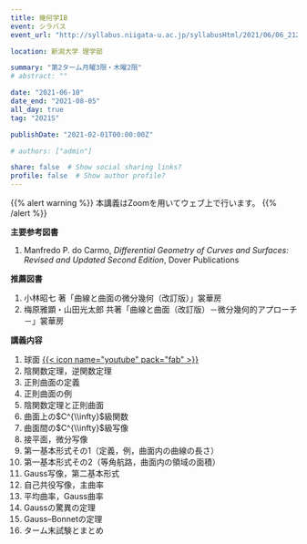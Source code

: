 ```yaml
---
title: 幾何学IB
event: シラバス
event_url: "http://syllabus.niigata-u.ac.jp/syllabusHtml/2021/06/06_212S1526_ja_JP.html"

location: 新潟大学 理学部

summary: "第2ターム月曜3限・木曜2限"
# abstract: ""

date: "2021-06-10"
date_end: "2021-08-05"
all_day: true
tag: "2021S"

publishDate: "2021-02-01T00:00:00Z"

# authors: ["admin"]

share: false  # Show social sharing links?
profile: false  # Show author profile?
---
```

{{% alert warning %}}
本講義はZoomを用いてウェブ上で行います。
{{% /alert %}}

**主要参考図書**

1. Manfredo P. do Carmo, *Differential Geometry of Curves and Surfaces: Revised and Updated Second Edition*, Dover Publications

**推薦図書**

1. 小林昭七 著「曲線と曲面の微分幾何（改訂版）」裳華房
2. 梅原雅顕・山田光太郎 共著「曲線と曲面（改訂版）－微分幾何的アプローチ－」裳華房

**講義内容**

1. 球面
	[{{< icon name="youtube" pack="fab" >}}](https://youtu.be/N88NCcVQo9M)
2. 陰関数定理，逆関数定理
3. 正則曲面の定義
4. 正則曲面の例
5. 陰関数定理と正則曲面
6. 曲面上の$C^{\\infty}$級関数
7. 曲面間の$C^{\\infty}$級写像
8. 接平面，微分写像
9. 第一基本形式その1（定義，例，曲面内の曲線の長さ）
10. 第一基本形式その2（等角航路，曲面内の領域の面積）
11. Gauss写像，第二基本形式
12. 自己共役写像，主曲率
13. 平均曲率，Gauss曲率
14. Gaussの驚異の定理
15. Gauss–Bonnetの定理
16. ターム末試験とまとめ
